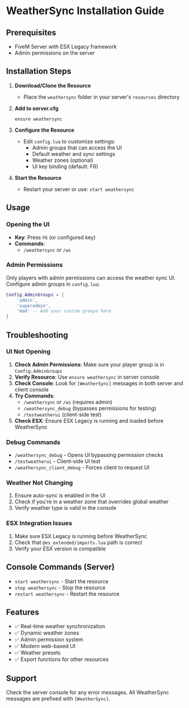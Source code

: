 # WeatherSync Installation Guide

## Prerequisites
- FiveM Server with ESX Legacy framework
- Admin permissions on the server

## Installation Steps

1. **Download/Clone the Resource**
   - Place the `weathersync` folder in your server's `resources` directory

2. **Add to server.cfg**
   ```
   ensure weathersync
   ```

3. **Configure the Resource**
   - Edit `config.lua` to customize settings:
     - Admin groups that can access the UI
     - Default weather and sync settings
     - Weather zones (optional)
     - UI key binding (default: F6)

4. **Start the Resource**
   - Restart your server or use: `start weathersync`

## Usage

### Opening the UI
- **Key**: Press `F6` (or configured key)
- **Commands**: 
  - `/weathersync` or `/ws`

### Admin Permissions
Only players with admin permissions can access the weather sync UI. Configure admin groups in `config.lua`:

```lua
Config.AdminGroups = {
    'admin',
    'superadmin',
    'mod' -- Add your custom groups here
}
```

## Troubleshooting

### UI Not Opening
1. **Check Admin Permissions**: Make sure your player group is in `Config.AdminGroups`
2. **Verify Resource**: Use `ensure weathersync` in server console
3. **Check Console**: Look for `[WeatherSync]` messages in both server and client console
4. **Try Commands**: 
   - `/weathersync` or `/ws` (requires admin)
   - `/weathersync_debug` (bypasses permissions for testing)
   - `/testweatherui` (client-side test)
5. **Check ESX**: Ensure ESX Legacy is running and loaded before WeatherSync

### Debug Commands
- `/weathersync_debug` - Opens UI bypassing permission checks
- `/testweatherui` - Client-side UI test
- `/weathersync_client_debug` - Forces client to request UI

### Weather Not Changing
1. Ensure auto-sync is enabled in the UI
2. Check if you're in a weather zone that overrides global weather
3. Verify weather type is valid in the console

### ESX Integration Issues
1. Make sure ESX Legacy is running before WeatherSync
2. Check that `@es_extended/imports.lua` path is correct
3. Verify your ESX version is compatible

## Console Commands (Server)
- `start weathersync` - Start the resource
- `stop weathersync` - Stop the resource  
- `restart weathersync` - Restart the resource

## Features
- ✅ Real-time weather synchronization
- ✅ Dynamic weather zones
- ✅ Admin permission system
- ✅ Modern web-based UI
- ✅ Weather presets
- ✅ Export functions for other resources

## Support
Check the server console for any error messages. All WeatherSync messages are prefixed with `[WeatherSync]`.